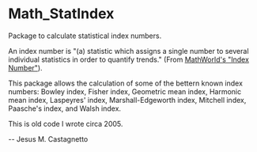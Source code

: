Math_StatIndex
==============

Package to calculate statistical index numbers.

An index number is "(a) statistic which assigns a single number to several
individual statistics in order to quantify trends." 
(From [MathWorld's "Index Number"](http://mathworld.wolfram.com/IndexNumber.html)).

This package allows the calculation of some of the bettern known index
numbers: Bowley index, Fisher index, Geometric mean index, Harmonic mean
index, Laspeyres&apos; index, Marshall-Edgeworth index, Mitchell index,
Paasche's index, and Walsh index.
 
This is old code I wrote circa 2005.

-- Jesus M. Castagnetto
